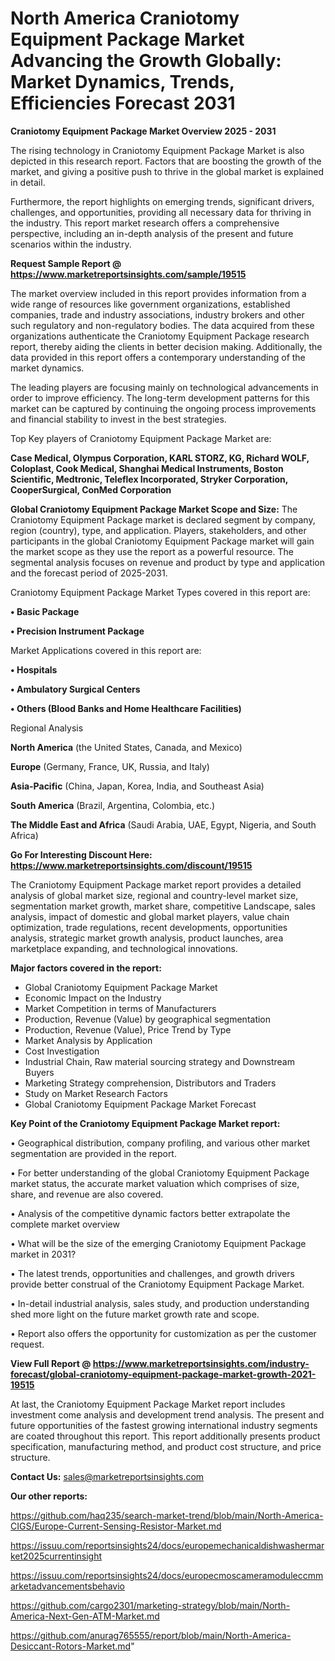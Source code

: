 # North America Craniotomy Equipment Package Market Advancing the Growth Globally: Market Dynamics, Trends, Efficiencies Forecast 2031

<Strong> Craniotomy Equipment Package Market Overview 2025 - 2031</strong>

The rising technology in Craniotomy Equipment Package Market is also depicted in this research report. Factors that are boosting the growth of the market, and giving a positive push to thrive in the global market is explained in detail.

Furthermore, the report highlights on emerging trends, significant drivers, challenges, and opportunities, providing all necessary data for thriving in the industry. This report market research offers a comprehensive perspective, including an in-depth analysis of the present and future scenarios within the industry.

<strong>Request Sample Report @ <a href=https://www.marketreportsinsights.com/sample/19515>https://www.marketreportsinsights.com/sample/19515</a></strong>

The market overview included in this report provides information from a wide range of resources like government organizations, established companies, trade and industry associations, industry brokers and other such regulatory and non-regulatory bodies. The data acquired from these organizations authenticate the Craniotomy Equipment Package research report, thereby aiding the clients in better decision making. Additionally, the data provided in this report offers a contemporary understanding of the market dynamics.

The leading players are focusing mainly on technological advancements in order to improve efficiency. The long-term development patterns for this market can be captured by continuing the ongoing process improvements and financial stability to invest in the best strategies.

Top Key players of Craniotomy Equipment Package Market are:

<strong>Case Medical, Olympus Corporation, KARL STORZ, KG, Richard WOLF, Coloplast, Cook Medical, Shanghai Medical Instruments, Boston Scientific, Medtronic, Teleflex Incorporated, Stryker Corporation, CooperSurgical, ConMed Corporation</strong>

<strong><b>Global Craniotomy Equipment Package Market Scope and Size:</b></strong>
The Craniotomy Equipment Package market is declared segment by company, region (country), type, and application. Players, stakeholders, and other participants in the global Craniotomy Equipment Package market will gain the market scope as they use the report as a powerful resource. The segmental analysis focuses on revenue and product by type and application and the forecast period of 2025-2031.

Craniotomy Equipment Package Market Types covered in this report are:

<strong>• Basic Package

• Precision Instrument Package</strong>

Market Applications covered in this report are:

<strong>• Hospitals

• Ambulatory Surgical Centers

• Others (Blood Banks and Home Healthcare Facilities)</strong> 

Regional Analysis

<strong>North America</strong> (the United States, Canada, and Mexico)

<strong>Europe</strong> (Germany, France, UK, Russia, and Italy)

<strong>Asia-Pacific</strong> (China, Japan, Korea, India, and Southeast Asia)

<strong>South America</strong> (Brazil, Argentina, Colombia, etc.)

<strong>The Middle East and Africa</strong> (Saudi Arabia, UAE, Egypt, Nigeria, and South Africa)

<strong>Go For Interesting Discount Here: <a href=https://www.marketreportsinsights.com/discount/19515>https://www.marketreportsinsights.com/discount/19515</a></strong>

The Craniotomy Equipment Package market report provides a detailed analysis of global market size, regional and country-level market size, segmentation market growth, market share, competitive Landscape, sales analysis, impact of domestic and global market players, value chain optimization, trade regulations, recent developments, opportunities analysis, strategic market growth analysis, product launches, area marketplace expanding, and technological innovations.

<strong><b>Major factors covered in the report:</b></strong>
<ul>
  <li>Global Craniotomy Equipment Package Market </li>
  <li>Economic Impact on the Industry</li>
  <li>Market Competition in terms of Manufacturers</li>
  <li>Production, Revenue (Value) by geographical segmentation</li>
  <li>Production, Revenue (Value), Price Trend by Type</li>
  <li>Market Analysis by Application</li>
  <li>Cost Investigation</li>
  <li>Industrial Chain, Raw material sourcing strategy and Downstream Buyers</li>
  <li>Marketing Strategy comprehension, Distributors and Traders</li>
  <li>Study on Market Research Factors</li>
  <li>Global Craniotomy Equipment Package Market Forecast</li>
</ul>

<strong><b>Key Point of the Craniotomy Equipment Package Market report:</b></strong>

• Geographical distribution, company profiling, and various other market segmentation are provided in the report.

• For better understanding of the global Craniotomy Equipment Package market status, the accurate market valuation which comprises of size, share, and revenue are also covered.

• Analysis of the competitive dynamic factors better extrapolate the complete market overview

• What will be the size of the emerging Craniotomy Equipment Package market in 2031?

• The latest trends, opportunities and challenges, and growth drivers provide better construal of the Craniotomy Equipment Package Market.

• In-detail industrial analysis, sales study, and production understanding shed more light on the future market growth rate and scope.

• Report also offers the opportunity for customization as per the customer request.

<strong><b>View Full Report @ <a href=https://www.marketreportsinsights.com/industry-forecast/global-craniotomy-equipment-package-market-growth-2021-19515>https://www.marketreportsinsights.com/industry-forecast/global-craniotomy-equipment-package-market-growth-2021-19515</a></b></strong>


At last, the Craniotomy Equipment Package Market report includes investment come analysis and development trend analysis. The present and future opportunities of the fastest growing international industry segments are coated throughout this report. This report additionally presents product specification, manufacturing method, and product cost structure, and price structure.

<strong>Contact Us:</strong>
sales@marketreportsinsights.com

<strong>Our other reports:</strong>

<a href=https://github.com/haq235/search-market-trend/blob/main/North-America-CIGS/Europe-Current-Sensing-Resistor-Market.md>https://github.com/haq235/search-market-trend/blob/main/North-America-CIGS/Europe-Current-Sensing-Resistor-Market.md</a>

<a href=https://issuu.com/reportsinsights24/docs/europemechanicaldishwashermarket2025currentinsight>https://issuu.com/reportsinsights24/docs/europemechanicaldishwashermarket2025currentinsight</a>

<a href=https://issuu.com/reportsinsights24/docs/europecmoscameramoduleccmmarketadvancementsbehavio>https://issuu.com/reportsinsights24/docs/europecmoscameramoduleccmmarketadvancementsbehavio</a>

<a href=https://github.com/cargo2301/marketing-strategy/blob/main/North-America-Next-Gen-ATM-Market.md>https://github.com/cargo2301/marketing-strategy/blob/main/North-America-Next-Gen-ATM-Market.md</a>

<a href=https://github.com/anurag765555/report/blob/main/North-America-Desiccant-Rotors-Market.md>https://github.com/anurag765555/report/blob/main/North-America-Desiccant-Rotors-Market.md</a>"
